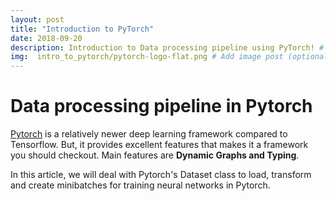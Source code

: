 ```yaml
---
layout: post
title: "Introduction to PyTorch"
date: 2018-09-20
description: Introduction to Data processing pipeline using PyTorch! # Add post description (optional)
img:  intro_to_pytorch/pytorch-logo-flat.png # Add image post (optional)
---
```


Data processing pipeline in Pytorch
====

[Pytorch](pytorch.org) is a relatively newer deep learning framework compared to Tensorflow. But, it provides excellent features that makes it a framework you should checkout. Main features are **Dynamic Graphs and Typing**.

In this article, we will deal with Pytorch's Dataset class to load, transform and create minibatches for training neural networks in Pytorch.